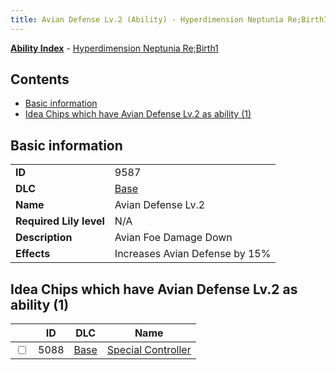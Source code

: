 ```yaml
---
title: Avian Defense Lv.2 (Ability) - Hyperdimension Neptunia Re;Birth1
---
```


[**Ability Index**](/neptunia/rb1/ability/index.html) - [Hyperdimension Neptunia Re;Birth1](/neptunia/rb1)

## Contents

- [Basic information](#basic-information)
- [Idea Chips which have Avian Defense Lv.2 as ability (1)](#idea-chips-which-have-avian-defense-lv2-as-ability-1)

## Basic information

|   |   |
| -- | -- |
| **ID** | 9587 |
| **DLC** | [Base](/neptunia/rb1/dlc/1-base.html) |
| **Name** | Avian Defense Lv.2 |
| **Required Lily level** | N/A |
| **Description** | Avian Foe Damage Down |
| **Effects** | Increases Avian Defense by 15% |


## Idea Chips which have Avian Defense Lv.2 as ability (1)

|    | ID | DLC | Name |
| -- | -- | --- | ---- |
| <input type="checkbox" id="rb1-item-1-5088" class="trackbox" /> | 5088 | [Base](/neptunia/rb1/dlc/1-base.html) | [Special Controller](/neptunia/rb1/item/1-5088-special-controller.html) |
